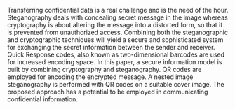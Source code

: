 Transferring confidential data is a real challenge and is the need of the hour. Steganography deals with concealing secret message in the image whereas cryptography is about
altering the message into a distorted form, so that it is prevented from unauthorized access. Combining both the steganographic and cryptographic techniques will yield a secure and
sophisticated system for exchanging the secret information between the sender and receiver. Quick Response codes, also known as two-dimensional barcodes are used for increased
encoding space. In this paper, a secure information model is built by combining cryptography and steganography. QR codes are employed for encoding the encrypted message. A nested image
steganography is performed with QR codes on a suitable cover image. The proposed approach has a potential to be employed in communicating confidential information.
